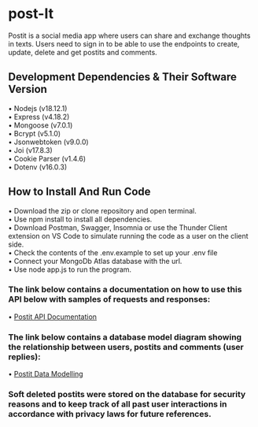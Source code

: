 # post-It

Postit is a social media app where users can share and exchange thoughts in texts. Users need to sign in to be able to use the endpoints to create, update, delete and get postits and comments.

## Development Dependencies & Their Software Version
• Nodejs (v18.12.1) <br>
• Express (v4.18.2) <br> 
• Mongoose (v7.0.1) <br>
• Bcrypt (v5.1.0) <br>
• Jsonwebtoken (v9.0.0) <br>
• Joi (v17.8.3) <br>
• Cookie Parser (v1.4.6) <br>
• Dotenv (v16.0.3) <br>

## How to Install And Run Code
• Download the zip or clone repository and open terminal. <br>
• Use npm install to install all dependencies. <br>
• Download Postman, Swagger, Insomnia or use the Thunder Client extension on VS Code to simulate running the code as a user on the client side. <br>
• Check the contents of the .env.example to set up your .env file <br>
• Connect your MongoDb Atlas database with the url. <br>
• Use node app.js to run the program.


### The link below contains a documentation on how to use this API below with samples of requests and responses:
 • [Postit API Documentation](https://postit-1rn8.onrender.com/api/v1/docs)

### The link below contains a database model diagram showing the relationship between users, postits and comments (user replies):
 • [Postit Data Modelling](https://dbdesigner.page.link/5FAaVLnsH7uB8ned7)


### Soft deleted postits were stored on the database for security reasons and to keep track of all past user interactions in accordance with privacy laws for future references.

